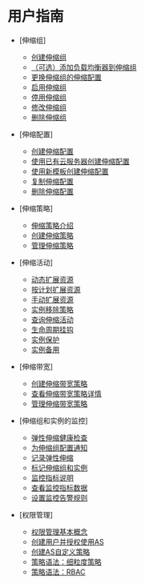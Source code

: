 # 用户指南

-   [伸缩组]
    -   [创建伸缩组](创建伸缩组.md)
    -   [（可选）添加负载均衡器到伸缩组](（可选）添加负载均衡器到伸缩组.md)
    -   [更换伸缩组的伸缩配置](更换伸缩组的伸缩配置.md)
    -   [启用伸缩组](启用伸缩组.md)
    -   [停用伸缩组](停用伸缩组.md)
    -   [修改伸缩组](修改伸缩组.md)
    -   [删除伸缩组](删除伸缩组.md)

-   [伸缩配置]
    -   [创建伸缩配置](创建伸缩配置.md)
    -   [使用已有云服务器创建伸缩配置](使用已有云服务器创建伸缩配置.md)
    -   [使用新模板创建伸缩配置](使用新模板创建伸缩配置.md)
    -   [复制伸缩配置](复制伸缩配置.md)
    -   [删除伸缩配置](删除伸缩配置.md)

-   [伸缩策略]
    -   [伸缩策略介绍](伸缩策略介绍.md)
    -   [创建伸缩策略](创建伸缩策略.md)
    -   [管理伸缩策略](管理伸缩策略.md)

-   [伸缩活动]
    -   [动态扩展资源](动态扩展资源.md)
    -   [按计划扩展资源](按计划扩展资源.md)
    -   [手动扩展资源](手动扩展资源.md)
    -   [实例移除策略](实例移除策略.md)
    -   [查询伸缩活动](查询伸缩活动.md)
    -   [生命周期挂钩](生命周期挂钩.md)
    -   [实例保护](实例保护.md)
    -   [实例备用](实例备用.md)

-   [伸缩带宽]
    -   [创建伸缩带宽策略](创建伸缩带宽策略.md)
    -   [查看伸缩带宽策略详情](查看伸缩带宽策略详情.md)
    -   [管理伸缩带宽策略](管理伸缩带宽策略.md)

-   [伸缩组和实例的监控]
    -   [弹性伸缩健康检查](弹性伸缩健康检查.md)
    -   [为伸缩组配置通知](为伸缩组配置通知.md)
    -   [记录弹性伸缩](记录弹性伸缩.md)
    -   [标记伸缩组和实例](标记伸缩组和实例.md)
    -   [监控指标说明](监控指标说明.md)
    -   [查看监控指标数据](查看监控指标数据.md)
    -   [设置监控告警规则](设置监控告警规则.md)

-   [权限管理]
    -   [权限管理基本概念](权限管理基本概念.md)
    -   [创建用户并授权使用AS](创建用户并授权使用AS.md)
    -   [创建AS自定义策略](创建AS自定义策略.md)
    -   [策略语法：细粒度策略](策略语法-细粒度策略.md)
    -   [策略语法：RBAC](策略语法-RBAC.md)


